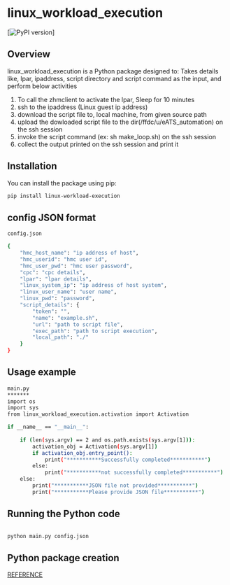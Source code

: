 # linux_workload_execution

[![PyPI version](https://pypi.org/project/linux_workload_execution/)]

## Overview

linux_workload_execution is a Python package designed to:
Takes details like, lpar, ipaddress, script directory and script command as the input, and perform below activities

1. To call the zhmclient to activate the lpar, Sleep for 10 minutes
2. ssh to the ipaddress (Linux guest ip address)
3. download the script file to, local machine, from given source path
4. upload the dowloaded script file to the dir(/ffdc/u/eATS_automation) on the ssh session
5. invoke the script command (ex: sh make_loop.sh) on the ssh session
6. collect the output printed on the ssh session and print it


## Installation

You can install the package using pip:

```bash
pip install linux-workload-execution
```
## config JSON format

```bash
config.json

{
    "hmc_host_name": "ip address of host",
    "hmc_userid": "hmc user id",
    "hmc_user_pwd": "hmc user password",    
    "cpc": "cpc details",
    "lpar": "lpar details",
    "linux_system_ip": "ip address of host system",
    "linux_user_name": "user name",
    "linux_pwd": "password",
    "script_details": {
        "token": "",
        "name": "example.sh",
        "url": "path to script file",
        "exec_path": "path to script execution",
        "local_path": "./"
    }
}
```
## Usage example

``` bash
main.py
*******
import os
import sys
from linux_workload_execution.activation import Activation

if __name__ == "__main__":
    
    if (len(sys.argv) == 2 and os.path.exists(sys.argv[1])):
        activation_obj = Activation(sys.argv[1])
        if activation_obj.entry_point():
            print("***********Successfully completed***********")
        else:
            print("***********not successfully completed***********")
    else:
        print("***********JSON file not provided***********")
        print("***********Please provide JSON file***********")
```
## Running the Python code

``` bash

python main.py config.json

```

## Python package creation

[REFERENCE](https://packaging.python.org/en/latest/tutorials/packaging-projects//)
